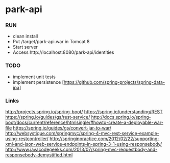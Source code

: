 # park-api

### RUN

- clean install
- Put /target/park-api.war in Tomcat 8
- Start server
- Access http://localhost:8080/park-api/identities

### TODO
- implement unit tests
- implement persistence [https://github.com/spring-projects/spring-data-jpa]


### Links
http://projects.spring.io/spring-boot/
https://spring.io/understanding/REST
https://spring.io/guides/gs/rest-service/
http://docs.spring.io/spring-boot/docs/current/reference/htmlsingle/#howto-create-a-deployable-war-file
https://spring.io/guides/gs/convert-jar-to-war/
http://websystique.com/springmvc/spring-4-mvc-rest-service-example-using-restcontroller/
http://springinpractice.com/2012/02/22/supporting-xml-and-json-web-service-endpoints-in-spring-3-1-using-responsebody/
http://www.javacodegeeks.com/2013/07/spring-mvc-requestbody-and-responsebody-demystified.html
